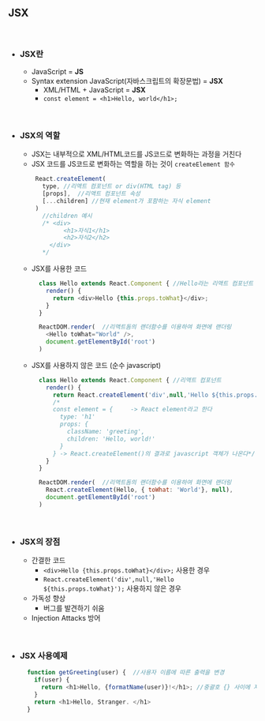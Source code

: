 ## JSX

<br/>

- ### JSX란
  - JavaScript = **JS**
  - Syntax extension JavaScript(자바스크립트의 확장문법) = **JSX**
    - XML/HTML + JavaScript = **JSX**
    - `const element = <h1>Hello, world</h1>;`

<br/>

- ### JSX의 역할
  - JSX는 내부적으로 XML/HTML코드를 JS코드로 변화하는 과정을 거친다
  - JSX 코드를 JS코드로 변화하는 역할을 하는 것이 `createElement 함수`
     ``` javascript
      React.createElement(
        type, //리액트 컴포넌트 or div(HTML tag) 등
        [props],  //리액트 컴포넌트 속성
        [...children] //현재 element가 포함하는 자식 element
      )
        //children 예시
        /* <div>
              <h1>자식1</h1>
              <h2>자식2</h2>
          </div>
        */
    ```
  - JSX를 사용한 코드
    ``` javascript
      class Hello extends React.Component { //Hello라는 리액트 컴포넌트
        render() {
          return <div>Hello {this.props.toWhat}</div>;
        }
      }

      ReactDOM.render(  //리액트돔의 랜더함수를 이용하여 화면에 랜더링
        <Hello toWhat="World" />,
        document.getElementById('root')
      )
    ```
  - JSX를 사용하지 않은 코드 (순수 javascript)
    ``` javascript
      class Hello extends React.Component { //리액트 컴포넌트
        render() {
          return React.createElement('div',null,'Hello ${this.props.toWhat}'); //JSX를 사용한경우에는 내부적으로 React.createElement함수가 사용된다
          /*
          const element = {     -> React element라고 한다
            type: 'h1'
            props: {
              className: 'greeting',
              children: 'Hello, world!'
            }
          } -> React.createElement()의 결과로 javascript 객체가 나온다*/
        }
      }

      ReactDOM.render(  //리액트돔의 랜더함수를 이용하여 화면에 랜더링
        React.createElement(Hello, { toWhat: 'World'}, null),
        document.getElementById('root')
      )
    ```

<br/>

- ### JSX의 장점
  - 간결한 코드
    - `<div>Hello {this.props.toWhat}</div>;` 사용한 경우
    - `React.createElement('div',null,'Hello ${this.props.toWhat}');` 사용하지 않은 경우
  - 가독성 향상
    - 버그를 발견하기 쉬움
  - Injection Attacks 방어   

<br/>

- ### JSX 사용예제
  ``` javascript
    function getGreeting(user) {  //사용자 이름에 따른 출력을 변경
      if(user) {
        return <h1>Hello, {formatName(user)}!</h1>; //중괄호 {} 사이에 자바스크립트 코드를 넣으면 된다!
      }
      return <h1>Hello, Stranger. </h1>
    }
  ```
